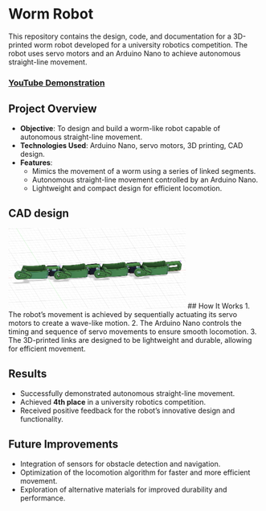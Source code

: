 # Worm Robot

This repository contains the design, code, and documentation for a 3D-printed worm robot developed for a university robotics competition. The robot uses servo motors and an Arduino Nano to achieve autonomous straight-line movement.

### [YouTube Demonstration](https://youtube.com/shorts/ToYCTjIG7vk)

## Project Overview
- **Objective**: To design and build a worm-like robot capable of autonomous straight-line movement.  
- **Technologies Used**: Arduino Nano, servo motors, 3D printing, CAD design.  
- **Features**:  
  - Mimics the movement of a worm using a series of linked segments.  
  - Autonomous straight-line movement controlled by an Arduino Nano.  
  - Lightweight and compact design for efficient locomotion.

## CAD design
<img src="https://raw.githubusercontent.com/Brengas/Worm-Robot/main/images/worm_assembly.jpg" height="70%" width="70%" alt="CAD design Fusion 360"/>
## How It Works
1. The robot’s movement is achieved by sequentially actuating its servo motors to create a wave-like motion.  
2. The Arduino Nano controls the timing and sequence of servo movements to ensure smooth locomotion.  
3. The 3D-printed links are designed to be lightweight and durable, allowing for efficient movement.  

## Results
- Successfully demonstrated autonomous straight-line movement.  
- Achieved **4th place** in a university robotics competition.  
- Received positive feedback for the robot’s innovative design and functionality.  

## Future Improvements
- Integration of sensors for obstacle detection and navigation.  
- Optimization of the locomotion algorithm for faster and more efficient movement.  
- Exploration of alternative materials for improved durability and performance. 
